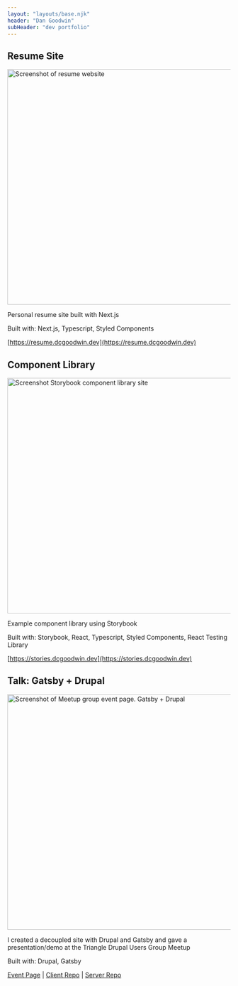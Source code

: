 ```yaml
---
layout: "layouts/base.njk"
header: "Dan Goodwin"
subHeader: "dev portfolio"
---
```


<article class="project blue">

## Resume Site

<a href="https://resume.dcgoodwin.dev"><img src="/images/resume.jpg" alt="Screenshot of resume website" width="818" height="530"></a>

Personal resume site built with Next.js

Built with: Next.js, Typescript, Styled Components

[https://resume.dcgoodwin.dev](https://resume.dcgoodwin.dev)

</article>

<article class="project black">

## Component Library

<a href="https://stories.dcgoodwin.dev"><img src="/images/storybook.jpg" alt="Screenshot Storybook component library site" width="818" height="530"></a>

Example component library using Storybook

Built with: Storybook, React, Typescript, Styled Components, React Testing Library

[https://stories.dcgoodwin.dev](https://stories.dcgoodwin.dev)

</article>

<article class="project purple">

## Talk: Gatsby + Drupal

<a href="https://www.meetup.com/TriDUG/events/twctrlyzpblc/"><img src="/images/drupal-gatsby.jpg" alt="Screenshot of Meetup group event page. Gatsby + Drupal" width="818" height="530"></a>

I created a decoupled site with Drupal and Gatsby and gave a presentation/demo at the Triangle Drupal Users Group Meetup

Built with: Drupal, Gatsby

[Event Page](https://www.meetup.com/TriDUG/events/twctrlyzpblc/) | [Client Repo](https://github.com/dcgoodwin2112/drupal-gatsby-demo) | [Server Repo](https://github.com/dcgoodwin2112/drupal-gatsby-demo-server)

</article>
